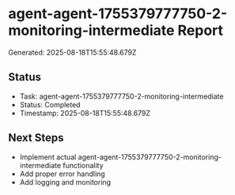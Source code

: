 # agent-agent-1755379777750-2-monitoring-intermediate Report

Generated: 2025-08-18T15:55:48.679Z

## Status
- Task: agent-agent-1755379777750-2-monitoring-intermediate
- Status: Completed
- Timestamp: 2025-08-18T15:55:48.679Z

## Next Steps
- Implement actual agent-agent-1755379777750-2-monitoring-intermediate functionality
- Add proper error handling
- Add logging and monitoring
